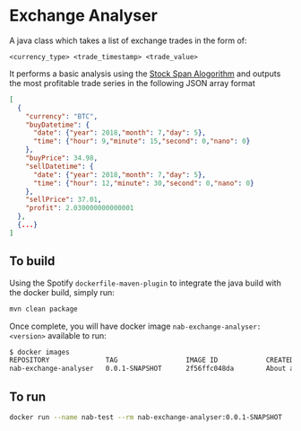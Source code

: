 # Exchange Analyser
A java class which takes a list of exchange trades in the form of:
```
<currency_type> <trade_timestamp> <trade_value>
```
It performs a basic analysis using the [Stock Span Alogorithm](https://www.geeksforgeeks.org/the-stock-span-problem/) 
and outputs the most profitable trade series in the following JSON array format

```json
[
  {
    "currency": "BTC",
    "buyDatetime": {
      "date": {"year": 2018,"month": 7,"day": 5},
      "time": {"hour": 9,"minute": 15,"second": 0,"nano": 0}
    },
    "buyPrice": 34.98,
    "sellDatetime": {
      "date": {"year": 2018,"month": 7,"day": 5},
      "time": {"hour": 12,"minute": 30,"second": 0,"nano": 0}
    },
    "sellPrice": 37.01,
    "profit": 2.030000000000001
  },
  {...}
]
```

## To build
Using the Spotify `dockerfile-maven-plugin` to integrate the java build with the docker build, simply run:
```bash
mvn clean package
```

Once complete, you will have docker image `nab-exchange-analyser:<version>` available to run:
```bash
$ docker images
REPOSITORY              TAG                 IMAGE ID            CREATED              SIZE
nab-exchange-analyser   0.0.1-SNAPSHOT      2f56ffc048da        About a minute ago   338MB
```

## To run
```bash
docker run --name nab-test --rm nab-exchange-analyser:0.0.1-SNAPSHOT
```

